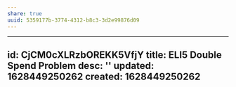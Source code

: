```yaml
---
share: true
uuid: 5359177b-3774-4312-b8c3-3d2e99876d09
---
```

---
id: CjCM0cXLRzbOREKK5VfjY
title: ELI5 Double Spend Problem
desc: ''
updated: 1628449250262
created: 1628449250262
---

